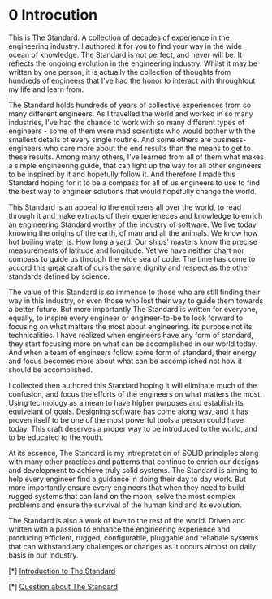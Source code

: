 # 0 Introcution

This is The Standard. A collection of decades of experience in the engineering industry. I authored it for you to find your way in the wide ocean of knowledge. The Standard is not perfect, and never will be. It reflects the ongoing evolution in the engineering industry. Whilst it may be written by one person, it is actually the collection of thoughts from hundreds of engineers that I've had the honor to interact with throughtout my life and learn from.

The Standard holds hundreds of years of collective experiences from so many different engineers. As I travelled the world and worked in so many industries, I've had the chance to work with so many different types of engineers - some of them were mad scientists who would bother with the smallest details of every single routine. And some others are business-engineers who care more about the end results than the means to get to these results. Among many others, I've learned from all of them what makes a simple engineering guide, that can light up the way for all other engineers to be inspired by it and hopefully follow it. And therefore I made this Standard hoping for it to be a compass for all of us engineers to use to find the best way to engineer solutions that would hopefully change the world.

This Standard is an appeal to the engineers all over the world, to read through it and make extracts of their experieneces and knowledge to enrich an engineering Standard worthy of the industry of software. We live today knowing the origins of the earth, of man and all the animals. We know how hot boiling water is. How long a yard. Our ships' masters know the precise measurements of latitude and longitude. Yet we have neither chart nor compass to guide us through the wide sea of code. The time has come to accord this great craft of ours the same dignity and respect as the other standards defined by science.

The value of this Standard is so immense to those who are still finding their way in this industry, or even those who lost their way to guide them towards a better future. But more importantly The Standard is written for everyone, equally, to inspire every engineer or engineer-to-be to look forward to focusing on what matters the most about engineering. its purpose not its technicalities. I have realized when engineers have any form of standard, they start focusing more on what can be accomplished in our world today. And when a team of engineers follow some form of standard, their energy and focus becomes more about what can be accomplished not how it should be accomplished.

I collected then authored this Standard hoping it will eliminate much of the confusion, and focus the efforts of the engineers on what matters the most. Using technology as a mean to have higher purposes and establish its equivelant of goals. Designing software has come along way, and it has proven itself to be one of the most powerful tools a person could have today. This craft deserves a proper way to be introduced to the world, and to be educated to the youth.

At its essence, The Standard is my intrepretation of SOLID principles along with many other practices and patterns that continue to enrich our designs and development to achieve truly solid systems. The Standard is aiming to help every engineer find a guidance in doing their day to day work. But more importantly ensure every engineers that when they need to build rugged systems that can land on the moon, solve the most complex problems and ensure the survival of the human kind and its evolution.

The Standard is also a work of love to the rest of the world. Driven and written with a passion to enhance the engineering experience and producing efficient, rugged, configurable, pluggable and reliabale systems that can withstand any challenges or changes as it occurs almost on daily basis in our industry.

[*] [Introduction to The Standard](https://www.youtube.com/watch?v=8PveoymxCok)

[*] [Question about The Standard](https://www.youtube.com/watch?v=Au7G_y4BkbY)

